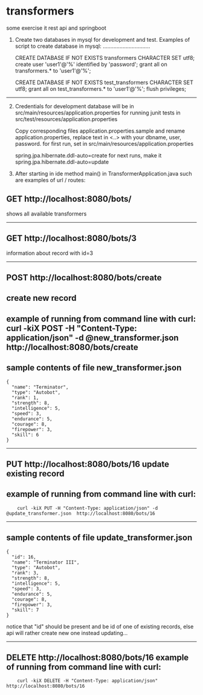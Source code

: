# transformers
some exercise it rest api and springboot

1. Create two databases in mysql for development and test.
   Examples of script to create database in mysql:
   ...............................

    CREATE DATABASE IF NOT EXISTS transformers CHARACTER SET utf8;
    create user 'user1'@'%' identified by 'password';
    grant all on transformers.* to 'user1'@'%';

    CREATE DATABASE IF NOT EXISTS test_transformers CHARACTER SET utf8;
    grant all on test_transformers.* to 'user1'@'%';
    flush privileges;
--------------------------------------------------------

2. Credentials for development database will be in
       src/main/resources/application.properties
   for running junit tests in
       src/test/resources/application.properties

    Copy corresponding files  application.properties.sample and rename application.properties,
    replace text in <..> with your dbname, user, password.
    for first run, set in src/main/resources/application.properties

   spring.jpa.hibernate.ddl-auto=create
     for next runs, make it
   spring.jpa.hibernate.ddl-auto=update


3. After starting in ide method main() in TransformerApplication.java such are examples of url / routes:

GET
http://localhost:8080/bots/
  ---
  shows all available transformers
  ***

GET
http://localhost:8080/bots/3
   ---
  information about record with id=3
  ***

POST
http://localhost:8080/bots/create
  ---
  create new record
  ---
  example of running from command line with curl:
        curl -kiX POST -H "Content-Type: application/json" -d @new_transformer.json  http://localhost:8080/bots/create
  ---
  sample contents of file new_transformer.json
  ---
    {
      "name": "Terminator",
      "type": "Autobot",
      "rank": 1,
      "strength": 8,
      "intelligence": 5,
      "speed": 3,
      "endurance": 5,
      "courage": 8,
      "firepower": 3,
      "skill": 6
    }

  ***
PUT
http://localhost:8080/bots/16
  update existing record
  ---
  example of running from command line with curl:
  ---
        curl -kiX PUT -H "Content-Type: application/json" -d @update_transformer.json  http://localhost:8080/bots/16
  ---
  sample contents of file update_transformer.json
  ---
    {
      "id": 16,
      "name": "Terminator III",
      "type": "Autobot",
      "rank": 3,
      "strength": 8,
      "intelligence": 5,
      "speed": 3,
      "endurance": 5,
      "courage": 8,
      "firepower": 3,
      "skill": 7
    }
  notice that "id" should be present and be id of one of existing records, else api will rather create new one instead updating...
  ***

DELETE
http://localhost:8080/bots/16
  example of running from command line with curl:
  ---
        curl -kiX DELETE -H "Content-Type: application/json"  http://localhost:8080/bots/16

